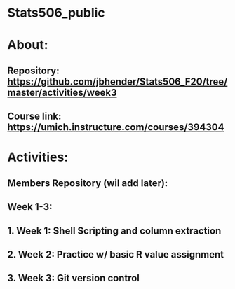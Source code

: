 # Stats506_public
# About: 
##   Repository: https://github.com/jbhender/Stats506_F20/tree/master/activities/week3
##   Course link: https://umich.instructure.com/courses/394304

# Activities:
## Members Repository (wil add later):

## Week 1-3:
##	1. Week 1: Shell Scripting and column extraction  
##	2. Week 2: Practice w/ basic R value assignment
##	3. Week 3: Git version control
